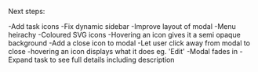 Next steps:

-Add task icons
-Fix dynamic sidebar
-Improve layout of modal
-Menu heirachy
-Coloured SVG icons
-Hovering an icon gives it a semi opaque background
-Add a close icon to modal
-Let user click away from modal to close
-hovering an icon displays what it does eg. 'Edit'
-Modal fades in
-Expand task to see full details including description


